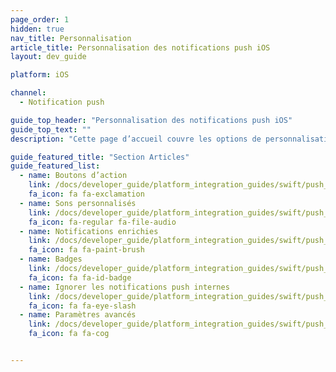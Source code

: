 ```yaml
---
page_order: 1
hidden: true
nav_title: Personnalisation
article_title: Personnalisation des notifications push iOS
layout: dev_guide

platform: iOS

channel:
  - Notification push

guide_top_header: "Personnalisation des notifications push iOS"
guide_top_text: ""
description: "Cette page d’accueil couvre les options de personnalisation des notifications push SDK de Braze iOS."

guide_featured_title: "Section Articles"
guide_featured_list:
  - name: Boutons d’action
    link: /docs/developer_guide/platform_integration_guides/swift/push_notifications/customization/action_buttons/
    fa_icon: fa fa-exclamation
  - name: Sons personnalisés
    link: /docs/developer_guide/platform_integration_guides/swift/push_notifications/customization/custom_sounds/
    fa_icon: fa-regular fa-file-audio
  - name: Notifications enrichies
    link: /docs/developer_guide/platform_integration_guides/swift/push_notifications/customization/rich_notifications/
    fa_icon: fa fa-paint-brush
  - name: Badges
    link: /docs/developer_guide/platform_integration_guides/swift/push_notifications/customization/badges/
    fa_icon: fa fa-id-badge
  - name: Ignorer les notifications push internes
    link: /docs/developer_guide/platform_integration_guides/swift/push_notifications/customization/ignoring_internal_push/
    fa_icon: fa fa-eye-slash
  - name: Paramètres avancés
    link: /docs/developer_guide/platform_integration_guides/swift/push_notifications/customization/advanced_settings/
    fa_icon: fa fa-cog


---
```

<br><br>
